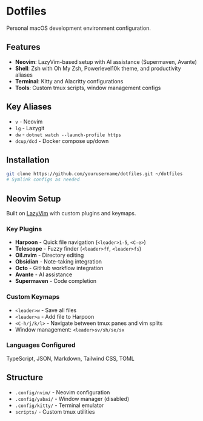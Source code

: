 # Dotfiles

Personal macOS development environment configuration.

## Features

- **Neovim**: LazyVim-based setup with AI assistance (Supermaven, Avante)
- **Shell**: Zsh with Oh My Zsh, Powerlevel10k theme, and productivity aliases
- **Terminal**: Kitty and Alacritty configurations
- **Tools**: Custom tmux scripts, window management configs

## Key Aliases

- `v` - Neovim
- `lg` - Lazygit  
- `dw` - `dotnet watch --launch-profile https`
- `dcup/dcd` - Docker compose up/down

## Installation

```bash
git clone https://github.com/yourusername/dotfiles.git ~/dotfiles
# Symlink configs as needed
```

## Neovim Setup

Built on [LazyVim](https://lazyvim.org) with custom plugins and keymaps.

### Key Plugins
- **Harpoon** - Quick file navigation (`<leader>1-5`, `<C-e>`)
- **Telescope** - Fuzzy finder (`<leader>ff`, `<leader>fs`)
- **Oil.nvim** - Directory editing
- **Obsidian** - Note-taking integration
- **Octo** - GitHub workflow integration
- **Avante** - AI assistance
- **Supermaven** - Code completion

### Custom Keymaps
- `<leader>w` - Save all files
- `<leader>a` - Add file to Harpoon
- `<C-h/j/k/l>` - Navigate between tmux panes and vim splits
- Window management: `<leader>sv/sh/se/sx`

### Languages Configured
TypeScript, JSON, Markdown, Tailwind CSS, TOML

## Structure

- `.config/nvim/` - Neovim configuration
- `.config/yabai/` - Window manager (disabled)
- `.config/kitty/` - Terminal emulator
- `scripts/` - Custom tmux utilities
